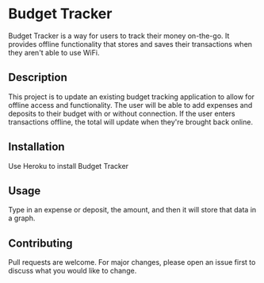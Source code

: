 # **Budget Tracker**

Budget Tracker is a way for users to track their money on-the-go. It provides offline functionality that stores and saves their transactions when they aren't able to use WiFi. 

## Description
This project is to update an existing budget tracking application to allow for offline access and functionality. The user will be able to add expenses and deposits to their budget with or without connection. If the user enters transactions offline, the total will update when they're brought back online. 

## Installation
Use Heroku to install Budget Tracker

## Usage
Type in an expense or deposit, the amount, and then it will store that data in a graph.

## Contributing
Pull requests are welcome. For major changes, please open an issue first to discuss what you would like to change.

